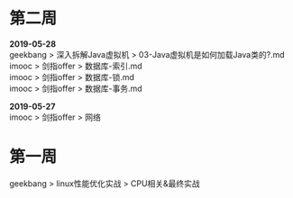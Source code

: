 # 第二周
**2019-05-28**  
geekbang > 深入拆解Java虚拟机 > 03-Java虚拟机是如何加载Java类的?.md  
imooc > 剑指offer > 数据库-索引.md  
imooc > 剑指offer > 数据库-锁.md  
imooc > 剑指offer > 数据库-事务.md  

**2019-05-27**  
imooc > 剑指offer > 网络

# 第一周
geekbang > linux性能优化实战 > CPU相关&最终实战 